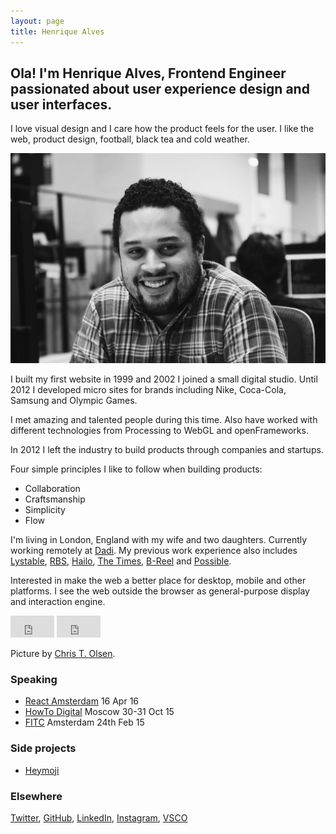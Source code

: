 ```yaml
---
layout: page
title: Henrique Alves
---
```


## Ola! I'm Henrique Alves, Frontend Engineer passionated about user experience design and user interfaces.

I love visual design and I care how the product feels for the user. I like the
web, product design, football, black tea and cold weather.

![Picture](images/picture.jpg)

I built my first website in 1999 and 2002 I joined a small digital studio.
Until 2012 I developed micro sites for brands including Nike, Coca-Cola,
Samsung and Olympic Games.

I met amazing and talented people during this time. Also have worked with
different technologies from Processing to WebGL and openFrameworks.

In 2012 I left the industry to build products through companies and startups.

Four simple principles I like to follow when building products:

- Collaboration
- Craftsmanship
- Simplicity
- Flow

I'm living in London, England with my wife and two daughters. Currently working remotely
at [Dadi](http://dadi.com). My previous work experience also includes [Lystable](http://lystable.com),
[RBS](http://www.rbs.co.uk), [Hailo](http://hailoapp.com),
[The Times](http://www.thetimes.co.uk), [B-Reel](http://b-reel.com) and
[Possible](http://www.possible.com).

Interested in make the web a better place for desktop, mobile and other
platforms. I see the web outside the browser as general-purpose display and
interaction engine.

<iframe src="http://heymoji.cool/embed?url=alves.im&emoji=clap"
  scrolling="no"
  frameborder="0"
  style="border:none; overflow:hidden; width:70px; height:35px;"
  allowTransparency="true">
</iframe> <iframe src="http://heymoji.cool/embed?url=alves.im&emoji=rocket"
  scrolling="no"
  frameborder="0"
  style="border:none; overflow:hidden; width:70px; height:35px;"
  allowTransparency="true">
</iframe>

Picture by [Chris T. Olsen](https://twitter.com/ctolsen).

### Speaking

- [React Amsterdam](http://react-amsterdam.com/#speakers) 16 Apr 16
- [HowTo Digital](http://howtodigital.ru) Moscow 30-31 Oct 15
- [FITC](http://fitc.ca/presentation/breaking-the-workflow/) Amsterdam 24th
Feb 15

### Side projects

- [Heymoji](http://heymoji.cool)

### Elsewhere

[Twitter](http://twitter.com/healves82),
[GitHub](http://github.com/henriquea),
[LinkedIn](http://linkedin.com/in/healves82),
[Instagram](https://www.instagram.com/healves82/),
[VSCO](http://vsco.co/healves/)
